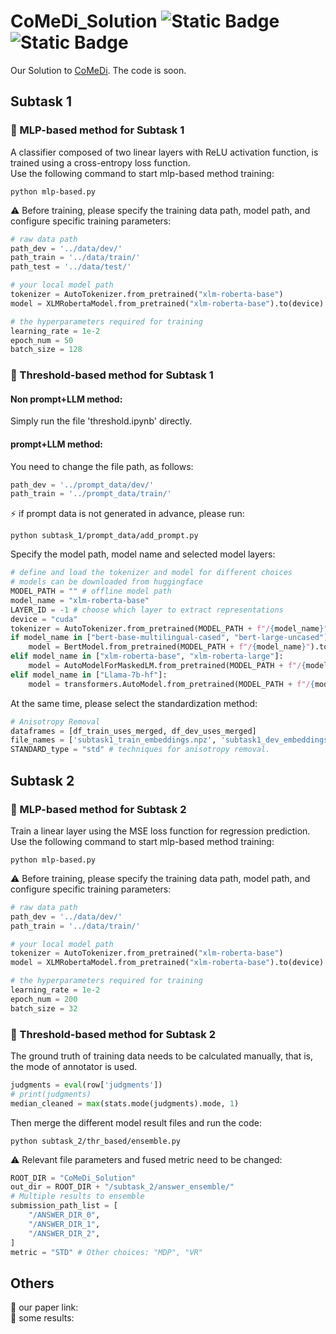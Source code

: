 # CoMeDi_Solution ![Static Badge](https://img.shields.io/badge/license-MIT-green) ![Static Badge](https://img.shields.io/badge/COLING-2025-blue)

Our Solution to [CoMeDi](https://comedinlp.github.io/). The code is soon.

## Subtask 1
### 🌟 MLP-based method for Subtask 1
A classifier composed of two linear layers with ReLU activation function, is trained using a cross-entropy loss function.  
Use the following command to start mlp-based method training:  
```  
python mlp-based.py
```
⚠ Before training, please specify the training data path, model path, and configure specific training parameters:  
```python 
# raw data path
path_dev = '../data/dev/'
path_train = '../data/train/'
path_test = '../data/test/'

# your local model path
tokenizer = AutoTokenizer.from_pretrained("xlm-roberta-base")
model = XLMRobertaModel.from_pretrained("xlm-roberta-base").to(device)

# the hyperparameters required for training
learning_rate = 1e-2
epoch_num = 50
batch_size = 128
```
### 🌟 Threshold-based method for Subtask 1
#### Non prompt+LLM method:
Simply run the file 'threshold.ipynb' directly.
#### prompt+LLM method:
You need to change the file path, as follows:
```python 
path_dev = '../prompt_data/dev/'
path_train = '../prompt_data/train/'
```
⚡ if prompt data is not generated in advance, please run:
```
python subtask_1/prompt_data/add_prompt.py
```
Specify the model path, model name and selected model layers:   
```python
# define and load the tokenizer and model for different choices
# models can be downloaded from huggingface
MODEL_PATH = "" # offline model path
model_name = "xlm-roberta-base"
LAYER_ID = -1 # choose which layer to extract representations
device = "cuda"
tokenizer = AutoTokenizer.from_pretrained(MODEL_PATH + f"/{model_name}")
if model_name in ["bert-base-multilingual-cased", "bert-large-uncased"]:
    model = BertModel.from_pretrained(MODEL_PATH + f"/{model_name}").to(device)
elif model_name in ["xlm-roberta-base", "xlm-roberta-large"]:
    model = AutoModelForMaskedLM.from_pretrained(MODEL_PATH + f"/{model_name}").to(device)
elif model_name in ["Llama-7b-hf"]:
    model = transformers.AutoModel.from_pretrained(MODEL_PATH + f"/{model_name}", device_map="auto").half()
```
At the same time, please select the standardization method:  
```python
# Anisotropy Removal
dataframes = [df_train_uses_merged, df_dev_uses_merged]
file_names = ['subtask1_train_embeddings.npz', 'subtask1_dev_embeddings.npz']
STANDARD_type = "std" # techniques for anisotropy removal.
```
## Subtask 2

### 🌟 MLP-based method for Subtask 2
Train a linear layer using the MSE loss function for regression prediction.  
Use the following command to start mlp-based method training:  
```  
python mlp-based.py
```
⚠ Before training, please specify the training data path, model path, and configure specific training parameters:  
```python 
# raw data path
path_dev = '../data/dev/'
path_train = '../data/train/'

# your local model path
tokenizer = AutoTokenizer.from_pretrained("xlm-roberta-base")
model = XLMRobertaModel.from_pretrained("xlm-roberta-base").to(device)

# the hyperparameters required for training
learning_rate = 1e-2
epoch_num = 200
batch_size = 32
```
### 🌟 Threshold-based method for Subtask 2
The ground truth of training data needs to be calculated manually, that is, the mode of annotator is used.  
```python 
judgments = eval(row['judgments'])
# print(judgments) 
median_cleaned = max(stats.mode(judgments).mode, 1)
```  
Then merge the different model result files and run the code:  
``` 
python subtask_2/thr_based/ensemble.py
```
⚠ Relevant file parameters and fused metric need to be changed:
```python 
ROOT_DIR = "CoMeDi_Solution"
out_dir = ROOT_DIR + "/subtask_2/answer_ensemble/"
# Multiple results to ensemble
submission_path_list = [
    "/ANSWER_DIR_0",
    "/ANSWER_DIR_1",
    "/ANSWER_DIR_2",
]
metric = "STD" # Other choices: "MDP", "VR"
```  
## Others
🌟 our paper link:  
🌟 some results: